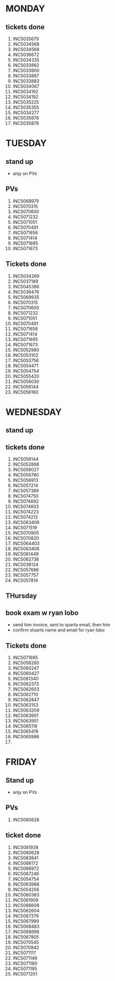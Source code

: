 # MONDAY 

## tickets done

1. INC5035679
2. INC5034568
3. INC5034568
4. INC5036672
5. INC5034335
6. INC5033862
7. INC5033900
8. INC5033867
9. INC5033883
10. INC5034067
11. INC5034192
12. INC5034192
13. INC5035225
14. INC5035355
15. INC5034277
16. INC5035878
17. INC5035878


# TUESDAY

## stand up 
- anjy on PVs
  
## PVs 
1. INC5068979
2. INC5070315
3. INC5070600
4. INC5071232
5. INC5071051
6. INC5070491
7. INC5071656
8. INC5071414
9. INC5071695
10. INC5071673

## Tickets done 
1. INC5034269
2. INC5037189
3. INC5045386
4. INC5036476
5. INC5069935
6. INC5070315
7. INC5070600
8. INC5071232
9. INC5071051
10. INC5070491
11. INC5071656
12. INC5071414
13. INC5071695
14. INC5071673
15. INC5052980
16. INC5053102
17. INC5053756
18. INC5054471
19. INC5054754
20. INC5055420
21. INC5056030
22. INC5056144
23. INC5056160

# WEDNESDAY 

## stand up

## tickets done 
1. INC5056144
2. INC5052898
3. INC5056027
4. INC5056760
5. INC5056913
6. INC5057214
7. INC5057389
8. INC5074750
9. INC5074692
10. INC5074603
11. INC5074223
12. INC5074212
13. INC5063406
14. INC5071519
15. INC5070905
16. INC5070820
17. INC5064403
18. INC5063406
19. INC5061449
20. INC5062738
21. INC5038124
22. INC5057686
23. INC5057757
24. INC5057814


## THursday 

## book exam w ryan lobo
- send him invoice, sent to sparta email, then him
- confirm stuarts name and email for ryan lobo

## Tickets done
1. INC5071695
2. INC5058260
3. INC5060247
4. INC5060427
5. INC5061340
6. INC5062373
7. INC5062603
8. INC5062710
9. INC5062847
10. INC5063153
11. INC5063209
12. INC5063901
13. INC5063951
14. INC5065119
15. INC5065419
16. INC5065986
17. 


# FRIDAY 

## Stand up 
- anjy on PVs

## PVs
1. INC5080628

## ticket done
1. INC5081938
2. INC5080628
3. INC5083841
4. INC5066172
5. INC5066972
6. INC5067246
7. INC5054754
8. INC5063988
9. INC5054256
10. INC5060363
11. INC5061909
12. INC5066608
13. INC5062604
14. INC5067379
15. INC5067999
16. INC5068483
17. INC5068898
18. INC5067805
19. INC5070545
20. INC5070942
21. INC5071117
22. INC5071146
23. INC5071180
24. INC5071195
25. INC5071201












